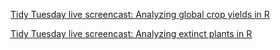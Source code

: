 [Tidy Tuesday live screencast: Analyzing global crop yields in R](https://www.youtube.com/watch?v=0uqAhIiK9Rc)

[Tidy Tuesday live screencast: Analyzing extinct plants in R](https://www.youtube.com/watch?v=f7Rc1bvMgZY)